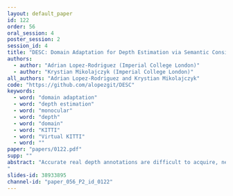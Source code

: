 ```yaml
---
layout: default_paper
id: 122
order: 56
oral_session: 4
poster_session: 2
session_id: 4
title: "DESC: Domain Adaptation for Depth Estimation via Semantic Consistency"
authors:
  - author: "Adrian Lopez-Rodriguez (Imperial College London)"
  - author: "Krystian Mikolajczyk (Imperial College London)"
all_authors: "Adrian Lopez-Rodriguez and Krystian Mikolajczyk"
code: "https://github.com/alopezgit/DESC"
keywords:
  - word: "domain adaptation"
  - word: "depth estimation"
  - word: "monocular"
  - word: "depth"
  - word: "domain"
  - word: "KITTI"
  - word: "Virtual KITTI"
  - word: ""
paper: "papers/0122.pdf"
supp: ""
abstract: "Accurate real depth annotations are difficult to acquire, needing the use of special devices such as a LiDAR sensor. Self-supervised methods try to overcome this problem by processing video or stereo sequences, which may not always be available. Instead, in this paper, we propose a domain adaptation approach to train a monocular depth estimation model using a fully-annotated source dataset and a non-annotated target dataset. We bridge the domain gap by leveraging semantic predictions and low-level edge features to provide guidance for the target domain. We enforce consistency between the main model and a second model trained with semantic segmentation and edge maps, and introduce priors in the form of instance heights. Our approach is evaluated on standard domain adaptation benchmarks for monocular depth estimation and show consistent improvement upon the state-of-the-art.
"
slides-id: 38933895
channel-id: "paper_056_P2_id_0122"
---
```

